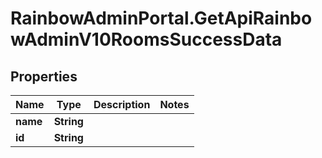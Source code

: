 # RainbowAdminPortal.GetApiRainbowAdminV10RoomsSuccessData

## Properties

Name | Type | Description | Notes
------------ | ------------- | ------------- | -------------
**name** | **String** |  | 
**id** | **String** |  | 


